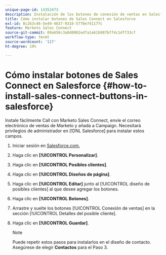 ```yaml
---
unique-page-id: 14352473
description: Instalación de los botones de conexión de ventas en Salesforce - Documentos de Marketo - Documentación del producto
title: Cómo instalar botones de Sales Connect en Salesforce
exl-id: 8c263c46-5e49-4637-9316-5770e74117fc
feature: Marketo Sales Connect
source-git-commit: 09a656c3a0d0002edfa1a61b987bff4c1dff33cf
workflow-type: tm+mt
source-wordcount: '117'
ht-degree: 19%

---
```


# Cómo instalar botones de Sales Connect en Salesforce {#how-to-install-sales-connect-buttons-in-salesforce}

Instale fácilmente Call con Marketo Sales Connect, envíe el correo electrónico de ventas de Marketo y añada a Campaign. Necesitará privilegios de administrador en [!DNL Salesforce] para instalar estos campos.

1. Iniciar sesión en [Salesforce.com.](https://salesforce.com)
1. Haga clic en **[!UICONTROL Personalizar]**.
1. Haga clic en **[!UICONTROL Posibles clientes]**.
1. Haga clic en **[!UICONTROL Diseños de página]**.
1. Haga clic en **[!UICONTROL Editar]** junto al [!UICONTROL diseño de posibles clientes] al que desee agregar los botones.
1. Haga clic en **[!UICONTROL Botones]**.
1. Arrastre y suelte los botones [!UICONTROL Conexión de ventas] en la sección [!UICONTROL Detalles del posible cliente].
1. Haga clic en **[!UICONTROL Guardar]**.

   >[!NOTE]
   >
   >Puede repetir estos pasos para instalarlos en el diseño de contacto. Asegúrese de elegir **Contactos** para el Paso 3.
